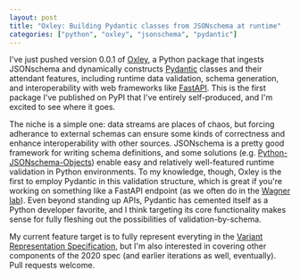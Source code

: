 ```yaml
---
layout: post
title: "Oxley: Building Pydantic classes from JSONschema at runtime"
categories: ["python", "oxley", "jsonschema", "pydantic"]
---
```

I've just pushed version 0.0.1 of [Oxley](https://github.com/jsstevenson/oxley/), a Python package that ingests JSONschema and dynamically constructs [Pydantic](https://github.com/samuelcolvin/pydantic) classes and their attendant features, including runtime data validation, schema generation, and interoperability with web frameworks like [FastAPI](https://fastapi.tiangolo.com/). This is the first package I've published on PyPI that I've entirely self-produced, and I'm excited to see where it goes.

The niche is a simple one: data streams are places of chaos, but forcing adherance to external schemas can ensure some kinds of correctness and enhance interoperability with other sources. JSONschema is a pretty good framework for writing schema definitions, and some solutions (e.g. [Python-JSONschema-Objects](https://github.com/cwacek/python-jsonschema-objects)) enable easy and relatively well-featured runtime validation in Python environments. To my knowledge, though, Oxley is the first to employ Pydantic in this validation structure, which is great if you're working on something like a FastAPI endpoint (as we often do in the [Wagner lab](https://github.com/GenomicMedLab)). Even beyond standing up APIs, Pydantic has cemented itself as a Python developer favorite, and I think targeting its core functionality makes sense for fully fleshing out the possibilities of validation-by-schema.

My current feature target is to fully represent everyting in the [Variant Representation Specification](https://vrs.ga4gh.org/en/stable/), but I'm also interested in covering other components of the 2020 spec (and earlier iterations as well, eventually). Pull requests welcome.
